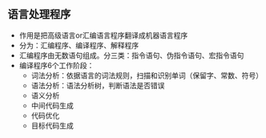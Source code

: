 ## 语言处理程序
- 作用是把高级语言or汇编语言程序翻译成机器语言程序
- 分为：汇编程序、编译程序、解释程序
- 汇编程序由无数语句组成。分三类：指令语句、伪指令语句、宏指令语句
- 编译程序6个工作阶段：
    - 词法分析：依据语言的词法规则，扫描和识别单词（保留字、常数、符号）
    - 语法分析：语法分析树，判断语法是否错误
    - 语义分析
    - 中间代码生成
    - 代码优化
    - 目标代码生成 
